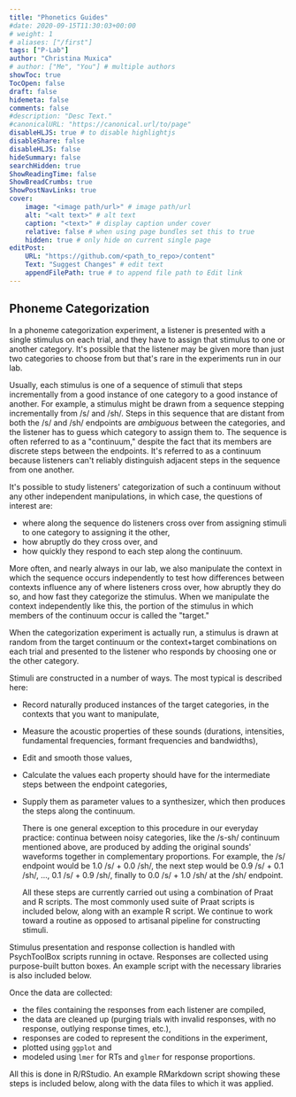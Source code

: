 ```yaml
---
title: "Phonetics Guides"
#date: 2020-09-15T11:30:03+00:00
# weight: 1
# aliases: ["/first"]
tags: ["P-Lab"]
author: "Christina Muxica"
# author: ["Me", "You"] # multiple authors
showToc: true
TocOpen: false
draft: false
hidemeta: false
comments: false
#description: "Desc Text."
#canonicalURL: "https://canonical.url/to/page"
disableHLJS: true # to disable highlightjs
disableShare: false
disableHLJS: false
hideSummary: false
searchHidden: true
ShowReadingTime: false
ShowBreadCrumbs: true
ShowPostNavLinks: true
cover:
    image: "<image path/url>" # image path/url
    alt: "<alt text>" # alt text
    caption: "<text>" # display caption under cover
    relative: false # when using page bundles set this to true
    hidden: true # only hide on current single page
editPost:
    URL: "https://github.com/<path_to_repo>/content"
    Text: "Suggest Changes" # edit text
    appendFilePath: true # to append file path to Edit link
---
```


## Phoneme Categorization

In a phoneme categorization experiment, a listener is presented with a single stimulus on each trial, and they have to assign that stimulus to one or another category. It's possible that the listener may be given more than just two categories to choose from but that's rare in the experiments run in our lab.

Usually, each stimulus is one of a sequence of stimuli that steps incrementally from a good instance of one category to a good instance of another. For example, a stimulus might be drawn from a sequence stepping incrementally from /s/ and /sh/. Steps in this sequence that are distant from both the /s/ and /sh/ endpoints are *ambiguous* between the categories, and the listener has to guess which category to assign them to. The sequence is often referred to as a "continuum," despite the fact that its members are discrete steps between the endpoints. It's referred to as a continuum because listeners can't reliably distinguish adjacent steps in the sequence from one another.

It's possible to study listeners' categorization of such a continuum without any other independent manipulations, in which case, the questions of interest are:

- where along the sequence do listeners cross over from assigning stimuli to one category to assigning it the other, 
- how abruptly do they cross over, and 
- how quickly they respond to each step along the continuum.

More often, and nearly always in our lab, we also manipulate the context in which the sequence occurs independently to test how differences between contexts influence any of where listeners cross over, how abruptly they do so, and how fast they categorize the stimulus. When we manipulate the context independently like this, the portion of the stimulus in which members of the continuum occur is called the "target."

When the categorization experiment is actually run, a stimulus is drawn at random from the target continuum or the context+target combinations on each trial and presented to the listener who responds by choosing one or the other category.

Stimuli are constructed in a number of ways. The most typical is described here:

- Record naturally produced instances of the target categories, in the contexts that you want to manipulate,

- Measure the acoustic properties of these sounds (durations, intensities, fundamental frequencies, formant frequencies and bandwidths),

- Edit and smooth those values,

- Calculate the values each property should have for the intermediate steps between the endpoint categories,

- Supply them as parameter values to a synthesizer, which then produces the steps along the continuum.

    There is one general exception to this procedure in our everyday practice: continua between noisy categories, like the /s-sh/ continuum mentioned above, are produced by adding the original sounds' waveforms together in complementary proportions. For example, the /s/ endpoint would be 1.0 /s/ + 0.0 /sh/, the next step would be 0.9 /s/ + 0.1 /sh/, ..., 0.1 /s/ + 0.9 /sh/, finally to 0.0 /s/ + 1.0 /sh/ at the /sh/ endpoint.

    All these steps are currently carried out using a combination of Praat and R scripts. The most commonly used suite of Praat scripts is included below, along with an example R script. We continue to work toward a routine as opposed to artisanal pipeline for constructing stimuli.

Stimulus presentation and response collection is handled with PsychToolBox scripts running in octave. Responses are collected using purpose-built button boxes. An example script with the necessary libraries is also included below. 

Once the data are collected:

- the files containing the responses from each listener are compiled,
- the data are cleaned up (purging trials with invalid responses, with no response, outlying response times, etc.), 
- responses are coded to represent the conditions in the experiment,
- plotted using `ggplot` and 
- modeled using `lmer` for RTs and `glmer` for response proportions. 

All this is done in R/RStudio. An example RMarkdown script showing these steps is included below, along with the data files to which it was applied.

<!-- ...

## Examples and resources

## Praat scripting

### R scripts

### PsychToolBox resources -->